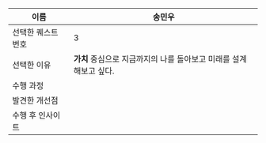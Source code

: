 | 이름               | 송민우 |
| ------------------ | --- |
| 선택한 퀘스트 번호 |  3   |
| 선택한 이유        | **가치** 중심으로 지금까지의 나를 돌아보고 미래를 설계해보고 싶다.    |
| 수행 과정          |     |
| 발견한 개선점      |     |
| 수행 후 인사이트   |     |
